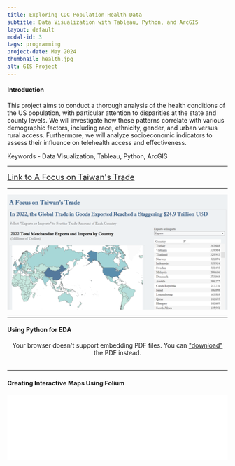 ```yaml
---
title: Exploring CDC Population Health Data
subtitle: Data Visualization with Tableau, Python, and ArcGIS
layout: default
modal-id: 3
tags: programming
project-date: May 2024
thumbnail: health.jpg
alt: GIS Project
---
```


<html>
<head>
    <meta name="viewport" content="width=device-width, initial-scale=1.0">
</head>
<body>
    <h4>Introduction</h4>
    <p>This project aims to conduct a thorough analysis of the health conditions of the US population, with particular attention to disparities at the state and county levels. We will investigate how these patterns correlate with various demographic factors, including race, ethnicity, gender, and urban versus rural access. Furthermore, we will analyze socioeconomic indicators to assess their influence on telehealth access and effectiveness.</p>
    <p>Keywords - Data Visualization, Tableau, Python, ArcGIS</p>
    <hr class="star-primary">
    <a href="https://public.tableau.com/app/profile/yuting.weng/viz/ExploringCDCPopulationHealthDataStateandCounty-levelChoroplethVisualizations/Dashboard1?publish=yes" target="_blank" style="font-size: 18px;">Link to A Focus on Taiwan's Trade</a>
    <hr class="star-primary">
    <img src="img/portfolio/trade_image.png" class="img-responsive img-centered" alt="Exploring CDC Population Health Data">  
    <br>
    <hr class="star-primary">
    <h4>Using Python for EDA</h4>
    <div class="pdf-container" style="text-align: center;">
        <object data="img/portfolio/gpt_code.pdf" width="640" height="480" type="application/pdf">
            <!-- Fallback message if the browser doesn't support PDF embedding -->
            Your browser doesn't support embedding PDF files. You can <a href="img\portfolio\EDA.pdf">"download"</a> the PDF instead.
        </object>
    </div>
    <br>
    <hr class="star-primary">
    <h4>Creating Interactive Maps Using Folium</h4>
    <div class="iframe-container">
        <iframe src="img\portfolio\us_map.html" width="100%" height="auto" frameborder="0"></iframe>
    </div>
    <br>
</body>
</html>

